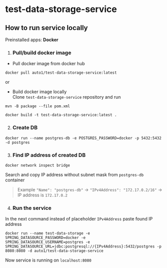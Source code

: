 # test-data-storage-service

## How to run service locally

Preinstalled apps: **Docker**

1. ### Pull/build docker image
- Pull docker image from docker hub
```
docker pull auto1/test-data-storage-service:latest
```
or  
- Build docker image locally  
Clone `test-data-storage-service` repository and run
```
mvn -B package --file pom.xml
```
```
docker build -t test-data-storage-service:latest .
```

2. ### Create DB
```
docker run --name postgres-db -e POSTGRES_PASSWORD=docker -p 5432:5432 -d postgres
```

3. ### Find IP address of created DB
```
docker network inspect bridge
```
Search and copy IP address without subnet mask from `postgres-db` container  
> Example `"Name": "postgres-db"` -> `"IPv4Address": "172.17.0.2/16"` -> IP address is `172.17.0.2`  

4. ### Run the service

In the next command instead of placeholder `IPv4Address` paste found IP address
```
docker run --name test-data-storage -e SPRING_DATASOURCE_PASSWORD=docker -e SPRING_DATASOURCE_USERNAME=postgres -e SPRING_DATASOURCE_URL=jdbc:postgresql://{IPv4Address}:5432/postgres -p 8080:8080 -d auto1/test-data-storage-service
```
Now service is running on `localhost:8080`
